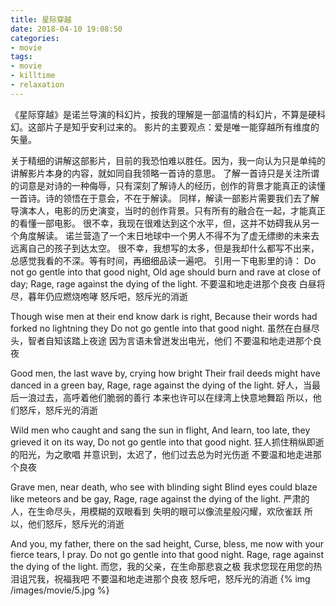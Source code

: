 ```yaml
---
title: 星际穿越
date: 2018-04-10 19:08:50
categories:
- movie
tags:
- movie
- killtime
- relaxation
---
```

《星际穿越》是诺兰导演的科幻片，按我的理解是一部温情的科幻片，不算是硬科幻。这部片子是知乎安利过来的。
影片的主要观点：爱是唯一能穿越所有维度的矢量。
<!--more-->
关于精细的讲解这部影片，目前的我恐怕难以胜任。因为，我一向认为只是单纯的讲解影片本身的内容，就如同自我领略一首诗的意思。
了解一首诗只是关注所谓的词意是对诗的一种侮辱，只有深刻了解诗人的经历，创作的背景才能真正的读懂一首诗。诗的领悟在于意会，不在于解读。
同样，解读一部影片需要我们去了解导演本人，电影的历史演变，当时的创作背景。只有所有的融合在一起，才能真正的看懂一部电影。
很不幸，我现在很难达到这个水平，但，这并不妨碍我从另一个角度解读。
诺兰营造了一个末日地球中一个男人不得不为了虚无缥缈的未来去远离自己的孩子到达太空。
很不幸，我想写的太多，但是我却什么都写不出来，总感觉我看的不深。等有时间，再细细品读一遍吧。
引用一下电影里的诗：
Do not go gentle into that good night,
Old age should burn and rave at close of day;
Rage, rage against the dying of the light.
不要温和地走进那个良夜
白昼将尽，暮年仍应燃烧咆哮
怒斥吧，怒斥光的消逝

Though wise men at their end know dark is right,
Because their words had forked no lightning they
Do not go gentle into that good night.
虽然在白昼尽头，智者自知该踏上夜途
因为言语未曾迸发出电光，他们
不要温和地走进那个良夜

Good men, the last wave by, crying how bright
Their frail deeds might have danced in a green bay,
Rage, rage against the dying of the light.
好人，当最后一浪过去，高呼着他们脆弱的善行
本来也许可以在绿湾上快意地舞蹈
所以，他们怒斥，怒斥光的消逝

Wild men who caught and sang the sun in flight,
And learn, too late, they grieved it on its way,
Do not go gentle into that good night.
狂人抓住稍纵即逝的阳光，为之歌唱
并意识到，太迟了，他们过去总为时光伤逝
不要温和地走进那个良夜

Grave men, near death, who see with blinding sight
Blind eyes could blaze like meteors and be gay,
Rage, rage against the dying of the light.
严肃的人，在生命尽头，用模糊的双眼看到
失明的眼可以像流星般闪耀，欢欣雀跃
所以，他们怒斥，怒斥光的消逝

And you, my father, there on the sad height,
Curse, bless, me now with your fierce tears, I pray.
Do not go gentle into that good night.
Rage, rage against the dying of the light.
而您，我的父亲，在生命那悲哀之极
我求您现在用您的热泪诅咒我，祝福我吧
不要温和地走进那个良夜
怒斥吧，怒斥光的消逝
{% img /images/movie/5.jpg %}